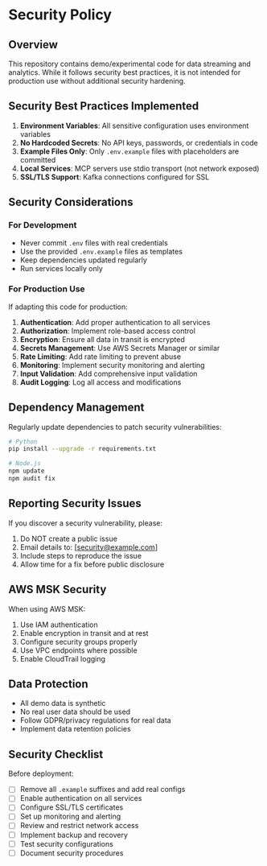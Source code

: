 # Security Policy

## Overview

This repository contains demo/experimental code for data streaming and analytics. While it follows security best practices, it is not intended for production use without additional security hardening.

## Security Best Practices Implemented

1. **Environment Variables**: All sensitive configuration uses environment variables
2. **No Hardcoded Secrets**: No API keys, passwords, or credentials in code
3. **Example Files Only**: Only `.env.example` files with placeholders are committed
4. **Local Services**: MCP servers use stdio transport (not network exposed)
5. **SSL/TLS Support**: Kafka connections configured for SSL

## Security Considerations

### For Development

- Never commit `.env` files with real credentials
- Use the provided `.env.example` files as templates
- Keep dependencies updated regularly
- Run services locally only

### For Production Use

If adapting this code for production:

1. **Authentication**: Add proper authentication to all services
2. **Authorization**: Implement role-based access control
3. **Encryption**: Ensure all data in transit is encrypted
4. **Secrets Management**: Use AWS Secrets Manager or similar
5. **Rate Limiting**: Add rate limiting to prevent abuse
6. **Monitoring**: Implement security monitoring and alerting
7. **Input Validation**: Add comprehensive input validation
8. **Audit Logging**: Log all access and modifications

## Dependency Management

Regularly update dependencies to patch security vulnerabilities:

```bash
# Python
pip install --upgrade -r requirements.txt

# Node.js
npm update
npm audit fix
```

## Reporting Security Issues

If you discover a security vulnerability, please:

1. Do NOT create a public issue
2. Email details to: [security@example.com]
3. Include steps to reproduce the issue
4. Allow time for a fix before public disclosure

## AWS MSK Security

When using AWS MSK:

1. Use IAM authentication
2. Enable encryption in transit and at rest
3. Configure security groups properly
4. Use VPC endpoints where possible
5. Enable CloudTrail logging

## Data Protection

- All demo data is synthetic
- No real user data should be used
- Follow GDPR/privacy regulations for real data
- Implement data retention policies

## Security Checklist

Before deployment:

- [ ] Remove all `.example` suffixes and add real configs
- [ ] Enable authentication on all services
- [ ] Configure SSL/TLS certificates
- [ ] Set up monitoring and alerting
- [ ] Review and restrict network access
- [ ] Implement backup and recovery
- [ ] Test security configurations
- [ ] Document security procedures